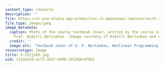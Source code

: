 ```yaml
---
content_type: resource
description: ''
file: https://ol-ocw-studio-app-production.s3.amazonaws.com/courses/6-252j-nonlinear-programming-spring-2003/c12ae12dacf33b5f6608291268c9f861_6-252js03.jpg
file_type: image/jpeg
image_metadata:
  caption: Photo of the course textbook cover, written by the course instruction,
    Prof. Dimitri Bertsekas. (Image courtesy of Dimitri Bertsekas and Athena Scientific.)
  credit: ''
  image-alt: 'Textbook cover of D. P. Bertsekas, Nonlinear Programming: 2nd Edition.'
resourcetype: Image
title: 6-252js03.jpg
uid: c12ae12d-acf3-3b5f-6608-291268c9f861
---
```

